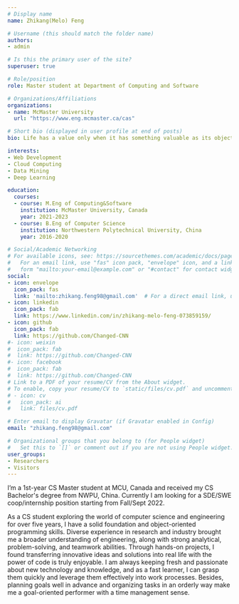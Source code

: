 ```yaml
---
# Display name
name: Zhikang(Melo) Feng

# Username (this should match the folder name)
authors:
- admin

# Is this the primary user of the site?
superuser: true

# Role/position
role: Master student at Department of Computing and Software

# Organizations/Affiliations
organizations:
- name: McMaster University
  url: "https://www.eng.mcmaster.ca/cas"

# Short bio (displayed in user profile at end of posts)
bio: Life has a value only when it has something valuable as its object.

interests:
- Web Development
- Cloud Computing
- Data Mining
- Deep Learning

education:
  courses:
  - course: M.Eng of Computing&Software
    institution: McMaster University, Canada
    year: 2021-2023
  - course: B.Eng of Computer Science
    institution: Northwestern Polytechnical University, China
    year: 2016-2020

# Social/Academic Networking
# For available icons, see: https://sourcethemes.com/academic/docs/page-builder/#icons
#   For an email link, use "fas" icon pack, "envelope" icon, and a link in the
#   form "mailto:your-email@example.com" or "#contact" for contact widget.
social:
- icon: envelope
  icon_pack: fas
  link: 'mailto:zhikang.feng98@gmail.com'  # For a direct email link, use "mailto:test@example.org".
- icon: linkedin
  icon_pack: fab
  link: https://www.linkedin.com/in/zhikang-melo-feng-073859159/
- icon: github
  icon_pack: fab
  link: https://github.com/Changed-CNN
#- icon: weixin
#  icon_pack: fab
#  link: https://github.com/Changed-CNN
#- icon: facebook
#  icon_pack: fab
#  link: https://github.com/Changed-CNN
# Link to a PDF of your resume/CV from the About widget.
# To enable, copy your resume/CV to `static/files/cv.pdf` and uncomment the lines below.
# - icon: cv
#   icon_pack: ai
#   link: files/cv.pdf

# Enter email to display Gravatar (if Gravatar enabled in Config)
email: "zhikang.feng98@gmail.com"

# Organizational groups that you belong to (for People widget)
#   Set this to `[]` or comment out if you are not using People widget.
user_groups:
- Researchers
- Visitors
---
```


I’m a 1st-year CS Master student at MCU, Canada and received my CS Bachelor's degree from NWPU, China. Currently I am looking for a SDE/SWE coop/internship position starting from Fall/Sept 2022.

As a CS student exploring the world of computer science and engineering for over five years, I have a solid foundation and object-oriented programming skills. Diverse experience in research and industry brought me a broader understanding of engineering, along with strong analytical, problem-solving, and teamwork abilities. Through hands-on projects, I found transferring innovative ideas and solutions into real life with the power of code is truly enjoyable. I am always keeping fresh and passionate about new technology and knowledge, and as a fast learner, I can grasp them quickly and leverage them effectively into work processes. Besides, planning goals well in advance and organizing tasks in an orderly way make me a goal-oriented performer with a time management sense.
